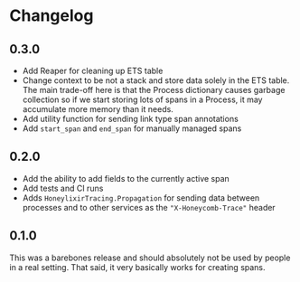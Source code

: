 # Changelog

## 0.3.0

* Add Reaper for cleaning up ETS table
* Change context to be not a stack and store data solely in the ETS table. The main trade-off here is that the Process dictionary causes garbage collection so if we start storing lots of spans in a Process, it may accumulate more memory than it needs.
* Add utility function for sending link type span annotations
* Add `start_span` and `end_span` for manually managed spans

## 0.2.0

* Add the ability to add fields to the currently active span
* Add tests and CI runs
* Adds `HoneylixirTracing.Propagation` for sending data between processes and to other services as the `"X-Honeycomb-Trace"` header

## 0.1.0

This was a barebones release and should absolutely not be used by people in a real setting. That said, it very basically works for creating spans.
